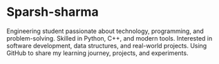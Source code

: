 # Sparsh-sharma
Engineering student passionate about technology, programming, and problem-solving. Skilled in Python, C++, and modern tools. Interested in software development, data structures, and real-world projects. Using GitHub to share my learning journey, projects, and experiments.
